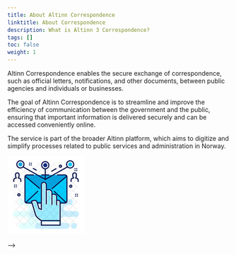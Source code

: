 ```yaml
---
title: About Altinn Correspondence
linktitle: About Correspondence
description: What is Altinn 3 Correspondence?
tags: []
toc: false
weight: 1
---
```


Altinn Correspondence enables the secure exchange of correspondence,
such as official letters, notifications, and other documents,
between public agencies and individuals or businesses.

The goal of Altinn Correspondence is to streamline and improve the efficiency of
communication between the government and the public,
ensuring that important information is delivered securely and can be accessed conveniently online.

The service is part of the broader Altinn platform, which aims to digitize and simplify processes related to public services and administration in Norway. 

![altinn3-correspondence-logo](./altinn3-correspondence-logo.png "Altinn 3 Correspondence features secure and easy to use message exchange")


<!--
## Reading guide

This documentation is meant to cover the needs of several stakeholders,
with different roles and level of technical knowledge.

We suggest that you look into the terminology and basic concepts chapters as a start.

How to navigate from there depends on your role and competencies.

_Note: Further reading guides are planned. We appreciate your input._
<!-- Erik TBD: Add reference to where to give input -->
-->